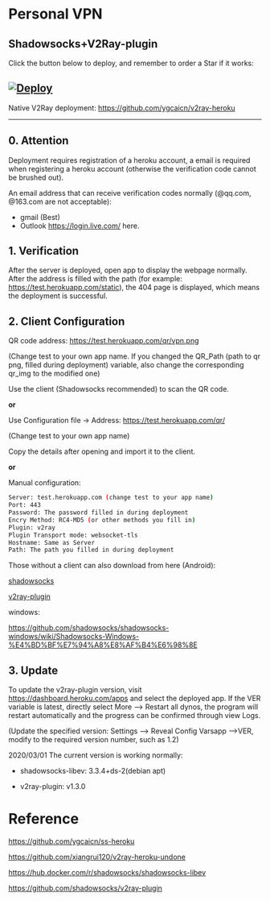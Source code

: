 # Personal VPN
## Shadowsocks+V2Ray-plugin

Click the button below to deploy, and remember to order a Star if it works:

[![Deploy](https://www.herokucdn.com/deploy/button.png)](https://heroku.com/deploy?template=https://github.com/jugademail/VPN/tree/main)
---

Native V2Ray deployment: <https://github.com/ygcaicn/v2ray-heroku>

---

## 0. Attention

Deployment requires registration of a heroku account, a email is required when registering a heroku account (otherwise the verification code cannot be brushed out). 

An email address that can receive verification codes normally (@qq.com, @163.com are not acceptable):
- gmail (Best) 
- Outlook <https://login.live.com/> here.

## 1. Verification

After the server is deployed, open app to display the webpage normally. After the address is filled with the path (for example: <https://test.herokuapp.com/static>), the 404 page is displayed, which means the deployment is successful.

## 2. Client Configuration

QR code address: https://test.herokuapp.com/qr/vpn.png

(Change test to your own app name. If you changed the QR_Path (path to qr png, filled during deployment) variable, also change the corresponding qr_img to the modified one)

Use the client (Shadowsocks recommended) to scan the QR code.

**or**

Use Configuration file -> Address: https://test.herokuapp.com/qr/

(Change test to your own app name)

Copy the details after opening and import it to the client.

**or**

Manual configuration:

```sh
Server: test.herokuapp.com (change test to your app name)
Port: 443
Password: The password filled in during deployment
Encry Method: RC4-MD5 (or other methods you fill in)
Plugin: v2ray
Plugin Transport mode: websocket-tls
Hostname: Same as Server
Path: The path you filled in during deployment
```

Those without a client can also download from here (Android):

[shadowsocks](https://github.com/shadowsocks/shadowsocks-android/releases/latest/download/shadowsocks--universal-5.1.9.apk)

[v2ray-plugin](https://github.com/shadowsocks/v2ray-plugin-android/releases/latest/download/v2ray-arm64-v8a-1.3.1.apk)

windows:

<https://github.com/shadowsocks/shadowsocks-windows/wiki/Shadowsocks-Windows-%E4%BD%BF%E7%94%A8%E8%AF%B4%E6%98%8E>

## 3. Update

To update the v2ray-plugin version, visit <https://dashboard.heroku.com/apps> and select the deployed app. If the VER variable is latest, directly select More --> Restart all dynos, the program will restart automatically and the progress can be confirmed through view Logs. 

(Update the specified version: Settings --> Reveal Config Varsapp -->VER, modify to the required version number, such as 1.2)

2020/03/01 The current version is working normally:

+ shadowsocks-libev: 3.3.4+ds-2(debian apt)

+ v2ray-plugin: v1.3.0

# Reference

https://github.com/ygcaicn/ss-heroku

https://github.com/xiangrui120/v2ray-heroku-undone

https://hub.docker.com/r/shadowsocks/shadowsocks-libev

https://github.com/shadowsocks/v2ray-plugin
